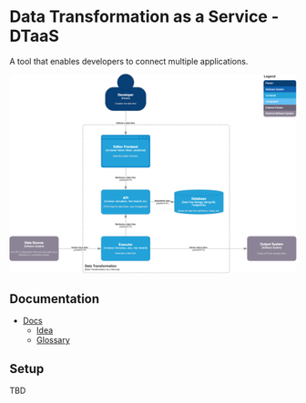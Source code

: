 # Data Transformation as a Service - DTaaS

A tool that enables developers to connect multiple applications.

![Container](./docs/assets/c4-2-container-diagram_data-transformation.dio.png)

## Documentation

- [Docs](./docs/README.md)
  - [Idea](./docs/idea.md)
  - [Glossary](./docs/glossary.md)

## Setup

TBD
